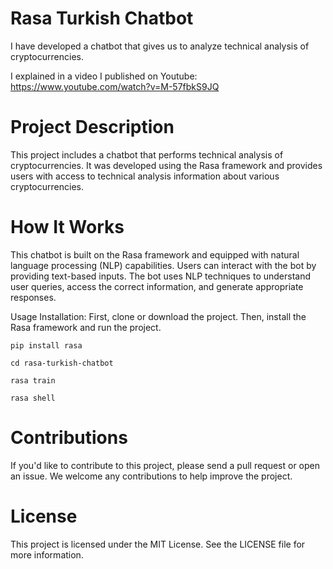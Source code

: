 # Rasa Turkish Chatbot

I have developed a chatbot that gives us to analyze technical analysis of cryptocurrencies. 

I explained in a video I published on Youtube: https://www.youtube.com/watch?v=M-57fbkS9JQ


# Project Description
This project includes a chatbot that performs technical analysis of cryptocurrencies. It was developed using the Rasa framework and provides users with access to technical analysis information about various cryptocurrencies.


# How It Works
This chatbot is built on the Rasa framework and equipped with natural language processing (NLP) capabilities. Users can interact with the bot by providing text-based inputs. The bot uses NLP techniques to understand user queries, access the correct information, and generate appropriate responses.


Usage
Installation: First, clone or download the project. Then, install the Rasa framework and run the project.

`pip install rasa`


`cd rasa-turkish-chatbot`


`rasa train`


`rasa shell`


# Contributions
If you'd like to contribute to this project, please send a pull request or open an issue. We welcome any contributions to help improve the project.



# License
This project is licensed under the MIT License. See the LICENSE file for more information.



